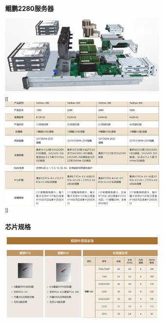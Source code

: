 ## 鲲鹏2280服务器
![](attachments/20240402142657.jpg)

[[![](attachments/20240402150331.jpg)]]

## 芯片规格
![](attachments/20240402141851.jpg)